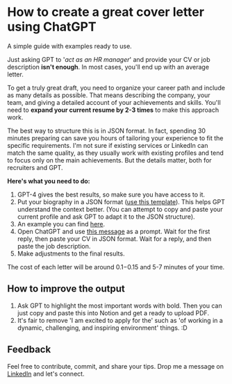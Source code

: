 # How to create a great cover letter using ChatGPT

A simple guide with examples ready to use.

Just asking GPT to '*act as an HR manager*' and provide your CV or job description **isn't enough**. In most cases, you'll end up with an average letter.

To get a truly great draft, you need to organize your career path and include as many details as possible. That means describing the company, your team, and giving a detailed account of your achievements and skills. You'll need to **expand your current resume by 2-3 times** to make this approach work.

The best way to structure this is in JSON format. In fact, spending 30 minutes preparing can save you hours of tailoring your experience to fit the specific requirements. I'm not sure if existing services or LinkedIn can match the same quality, as they usually work with existing profiles and tend to focus only on the main achievements. But the details matter, both for recruiters and GPT.

**Here's what you need to do:**

1) GPT-4 gives the best results, so make sure you have access to it.
2) Put your biography in a JSON format ([use this template](cv_template.json)). This helps GPT understand the context better. (You can attempt to copy and paste your current profile and ask GPT to adapt it to the JSON structure).
3) An example you can find [here](cv_example.json).
4) Open ChatGPT and use [this message](prompt.txt) as a prompt. Wait for the first reply, then paste your CV in JSON format. Wait for a reply, and then paste the job description.
5) Make adjustments to the final results.

The cost of each letter will be around $0.1-$0.15 and 5-7 minutes of your time.

## How to improve the output
1) Ask GPT to highlight the most important words with bold. Then you can just copy and paste this into Notion and get a ready to upload PDF. 
2) It's fair to remove 'I am excited to apply for the' such as 'of working in a dynamic, challenging, and inspiring environment' things. :D

## Feedback
Feel free to contribute, commit, and share your tips.
Drop me a message on [LinkedIn](https://www.linkedin.com/in/dmitry-smola/) and let's connect.

